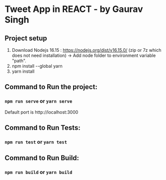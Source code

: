 # Tweet App in REACT - by Gaurav Singh

## Project setup

1. Download Nodejs 16.15 : https://nodejs.org/dist/v16.15.0/ (zip or 7z which does not need installation) → Add node folder to environment variable "path".
2. npm install --global yarn
3. yarn install

## Command to Run the project:

### `npm run serve` or `yarn serve`

Default port is http://localhost:3000


## Command to Run Tests:

### `npm run test` or `yarn test`

## Command to Run Build:

### `npm run build` or `yarn build`
